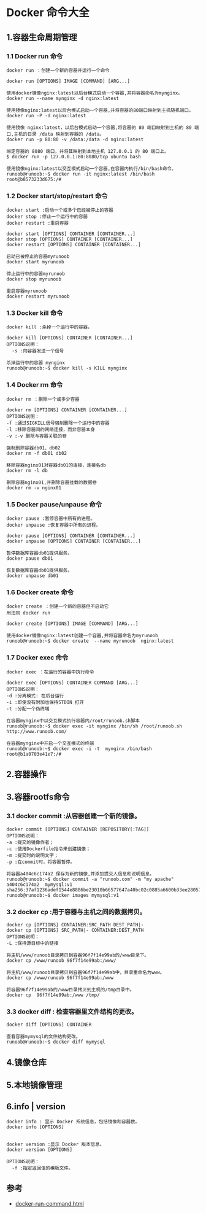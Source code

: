 # Docker 命令大全

## 1.容器生命周期管理

### 1.1 Docker run 命令
```
docker run ：创建一个新的容器并运行一个命令

docker run [OPTIONS] IMAGE [COMMAND] [ARG...]

使用docker镜像nginx:latest以后台模式启动一个容器,并将容器命名为mynginx。
docker run --name mynginx -d nginx:latest

使用镜像nginx:latest以后台模式启动一个容器,并将容器的80端口映射到主机随机端口。
docker run -P -d nginx:latest

使用镜像 nginx:latest，以后台模式启动一个容器,将容器的 80 端口映射到主机的 80 端口,主机的目录 /data 映射到容器的 /data。
docker run -p 80:80 -v /data:/data -d nginx:latest

绑定容器的 8080 端口，并将其映射到本地主机 127.0.0.1 的 80 端口上。
$ docker run -p 127.0.0.1:80:8080/tcp ubuntu bash

使用镜像nginx:latest以交互模式启动一个容器,在容器内执行/bin/bash命令。
runoob@runoob:~$ docker run -it nginx:latest /bin/bash
root@b8573233d675:/# 
```

### 1.2 Docker start/stop/restart 命令
```
docker start :启动一个或多个已经被停止的容器
docker stop :停止一个运行中的容器
docker restart :重启容器

docker start [OPTIONS] CONTAINER [CONTAINER...]
docker stop [OPTIONS] CONTAINER [CONTAINER...]
docker restart [OPTIONS] CONTAINER [CONTAINER...]

启动已被停止的容器myrunoob
docker start myrunoob

停止运行中的容器myrunoob
docker stop myrunoob

重启容器myrunoob
docker restart myrunoob
```
### 1.3 Docker kill 命令

```
docker kill :杀掉一个运行中的容器。

docker kill [OPTIONS] CONTAINER [CONTAINER...]
OPTIONS说明：
  -s :向容器发送一个信号

杀掉运行中的容器 mynginx
runoob@runoob:~$ docker kill -s KILL mynginx
```
### 1.4 Docker rm 命令
```
docker rm ：删除一个或多少容器

docker rm [OPTIONS] CONTAINER [CONTAINER...]
OPTIONS说明：
-f :通过SIGKILL信号强制删除一个运行中的容器
-l :移除容器间的网络连接，而非容器本身
-v :-v 删除与容器关联的卷

强制删除容器db01、db02
docker rm -f db01 db02

移除容器nginx01对容器db01的连接，连接名db
docker rm -l db 

删除容器nginx01,并删除容器挂载的数据卷
docker rm -v nginx01
```
### 1.5 Docker pause/unpause 命令
```
docker pause :暂停容器中所有的进程。
docker unpause :恢复容器中所有的进程。

docker pause [OPTIONS] CONTAINER [CONTAINER...]
docker unpause [OPTIONS] CONTAINER [CONTAINER...]

暂停数据库容器db01提供服务。
docker pause db01

恢复数据库容器db01提供服务。
docker unpause db01
```

### 1.6 Docker create 命令
```
docker create ：创建一个新的容器但不启动它
用法同 docker run

docker create [OPTIONS] IMAGE [COMMAND] [ARG...]

使用docker镜像nginx:latest创建一个容器,并将容器命名为myrunoob
runoob@runoob:~$ docker create  --name myrunoob  nginx:latest      
```


### 1.7 Docker exec 命令
```
docker exec ：在运行的容器中执行命令

docker exec [OPTIONS] CONTAINER COMMAND [ARG...]
OPTIONS说明：
-d :分离模式: 在后台运行
-i :即使没有附加也保持STDIN 打开
-t :分配一个伪终端

在容器mynginx中以交互模式执行容器内/root/runoob.sh脚本
runoob@runoob:~$ docker exec -it mynginx /bin/sh /root/runoob.sh
http://www.runoob.com/

在容器mynginx中开启一个交互模式的终端
runoob@runoob:~$ docker exec -i -t  mynginx /bin/bash
root@b1a0703e41e7:/#
```


## 2.容器操作





## 3.容器rootfs命令

### 3.1 docker commit :从容器创建一个新的镜像。
```
docker commit [OPTIONS] CONTAINER [REPOSITORY[:TAG]]
OPTIONS说明：
-a :提交的镜像作者；
-c :使用Dockerfile指令来创建镜像；
-m :提交时的说明文字；
-p :在commit时，将容器暂停。

将容器a404c6c174a2 保存为新的镜像,并添加提交人信息和说明信息。
runoob@runoob:~$ docker commit -a "runoob.com" -m "my apache" a404c6c174a2  mymysql:v1 
sha256:37af1236adef1544e8886be23010b66577647a40bc02c0885a6600b33ee28057
runoob@runoob:~$ docker images mymysql:v1
```
### 3.2 docker cp :用于容器与主机之间的数据拷贝。
```
docker cp [OPTIONS] CONTAINER:SRC_PATH DEST_PATH|-
docker cp [OPTIONS] SRC_PATH|- CONTAINER:DEST_PATH
OPTIONS说明：
-L :保持源目标中的链接

将主机/www/runoob目录拷贝到容器96f7f14e99ab的/www目录下。
docker cp /www/runoob 96f7f14e99ab:/www/

将主机/www/runoob目录拷贝到容器96f7f14e99ab中，目录重命名为www。
docker cp /www/runoob 96f7f14e99ab:/www

将容器96f7f14e99ab的/www目录拷贝到主机的/tmp目录中。
docker cp  96f7f14e99ab:/www /tmp/
```

### 3.3 docker diff : 检查容器里文件结构的更改。
```
docker diff [OPTIONS] CONTAINER

查看容器mymysql的文件结构更改。
runoob@runoob:~$ docker diff mymysql
```


## 4.镜像仓库





## 5.本地镜像管理







## 6.info | version

```
docker info : 显示 Docker 系统信息，包括镜像和容器数。
docker info [OPTIONS]


docker version :显示 Docker 版本信息。
docker version [OPTIONS]

OPTIONS说明：
  -f :指定返回值的模板文件。

```





## 参考
- [docker-run-command.html](http://www.runoob.com/docker/docker-run-command.html)
